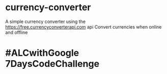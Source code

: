 # currency-converter
A simple currency converter using the https://free.currencyconverterapi.com api
Convert currencies when online and offline
# #ALCwithGoogle 7DaysCodeChallenge

